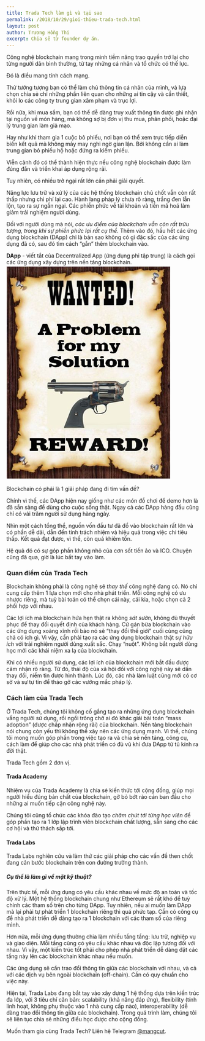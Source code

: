 ```yaml
---
title: Trada Tech làm gì và tại sao
permalink: /2018/10/29/gioi-thieu-trada-tech.html
layout: post
author: Trương Hồng Thi
excerpt: Chia sẻ từ founder dự án.
---
```


Công nghệ blockchain mang trong mình tiềm năng trao quyền trở lại cho từng người dân bình thường, từ tay những cá nhân và tổ chức có thế lực.

Đó là điều mang tính cách mạng.

Thử tưởng tượng bạn có thể làm chủ thông tin cá nhân của mình, và lựa chọn chia sẻ chỉ những phần liên quan cho những ai tin cậy và cần thiết, khỏi lo các công ty trung gian xâm phạm và trục lợi.

Rồi nữa, khi mua sắm, bạn có thể dễ dàng truy xuất thông tin được ghi nhận tại nguồn về món hàng, mà không sợ bị đơn vị thu mua, phân phối, hoặc đại lý trung gian làm giả mạo.

Hay như khi tham gia 1 cuộc bỏ phiếu, nơi bạn có thể xem trực tiếp diễn biến kết quả mà không mảy may nghi ngờ gian lận. Bởi không cần ai làm trung gian bỏ phiếu hộ hoặc đứng ra kiểm phiếu.

Viễn cảnh đó có thể thành hiện thực nếu công nghệ blockchain được làm đúng đắn và triển khai áp dụng rộng rãi.

<!--div class="info">
  <h5>Thế còn tiền mã hoá?</h5>
  <p>Thanh toán (sử dụng tiền mã hoá) cũng là một ứng dụng quan trọng khác. Tuy nhiên, nó cũng chỉ là 1 trong rất nhiều ứng dụng khác nhau của blockchain.</p>
</div-->

Tuy nhiên, có nhiều trở ngại rất lớn cần phải giải quyết.

Năng lực lưu trữ và xử lý của các hệ thống blockchain chủ chốt vẫn còn rất thấp nhưng chi phí lại cao. Hành lang pháp lý chưa rõ ràng, trắng đen lẫn lộn, tạo ra sự ngần ngại. Các phiền phức về tài khoản và tiền mã hoá làm giảm trải nghiệm người dùng.

Đối với người dùng mà nói, *các ưu điểm của blockchain vẫn còn rất trừu tượng, trong khi sự phiền phức lại rất cụ thể*. Thêm vào đó, hầu hết các ứng dụng blockchain (DApp) chỉ là bản sao không có gì đặc sắc của các ứng dụng đã có, sau đó tìm cách “gắn” thêm blockchain vào. 

<div class="info">
<b>DApp</b> - viết tắt của Decentralized App (ứng dụng phi tập trung) là cách gọi các ứng dụng xây dựng trên nền tảng blockchain.
</div>

<div class="media">
  <img src="/assets/img/problemWanted.jpg">
  <p class="caption">Blockchain có phải là 1 giải pháp đang đi tìm vấn đề?</p>
</div>

Chính vì thế, các DApp hiện nay giống như các món đồ chơi để demo hơn là đã sẵn sàng để dùng cho cuộc sống thật. Ngay cả các DApp hàng đầu cũng chỉ có vài trăm người sử dụng hàng ngày.

Nhìn một cách tổng thể, nguồn vốn đầu tư đã đổ vào blockchain rất lớn và có phần dễ dãi, dẫn đến tính trách nhiệm và hiệu quả trong việc chi tiêu thấp. Kết quả đạt được, vì thế, còn quá khiêm tốn.

Hệ quả đó có sự góp phần không nhỏ của cơn sốt tiền ảo và ICO. Chuyện cũng đã qua, giờ là lúc bắt tay vào làm.

### Quan điểm của Trada Tech
Blockchain không phải là công nghệ sẽ *thay thế* công nghệ đang có. Nó chỉ cung cấp thêm 1 lựa chọn mới cho nhà phát triển. Mỗi công nghệ có ưu nhược riêng, mà tuỳ bài toán có thể chọn cái này, cái kia, hoặc chọn cả 2 phối hợp với nhau.

Các lợi ích mà blockchain hứa hẹn thật ra không *sát sườn*, không đủ thuyết phục để thay đổi quyết định của khách hàng. Cứ gán bừa blockchain vào các ứng dụng xoàng xĩnh rồi bảo nó sẽ “thay đổi thế giới” cuối cùng cũng chả có ích gì. Vì vậy, cần phải tạo ra các ứng dụng blockchain thật sự *hữu ích* với trải nghiệm người dùng xuất sắc. Chạy “nuột”. Không bắt người dùng học mới các khái niệm xa lạ của blockchain.

Khi có nhiều người sử dụng, các lợi ích của blockchain mới bắt đầu được cảm nhận rõ ràng. Từ đó, thái độ của xã hội đối với công nghệ này sẽ dần thay đổi, niềm tin được hình thành. Lúc đó, các nhà làm luật cũng mới có cơ sở và sự tự tin để tháo gỡ các vướng mắc pháp lý.

### Cách làm của Trada Tech
Ở Trada Tech, chúng tôi không cố gắng tạo ra những ứng dụng blockchain vắng người sử dụng, rồi ngồi trông chờ ai đó khác giải bài toán “mass adoption” (được chấp nhận rộng rãi) của blockchain. Nền tảng blockchain nói chung còn yếu thì không thể xây nên các ứng dụng mạnh. Vì thế, chúng tôi mong muốn góp phần trong việc tạo ra và chia sẻ nền tảng, công cụ, cách làm để giúp cho các nhà phát triển có đủ vũ khí đưa DApp từ tủ kính ra đời thật.

Trada Tech gồm 2 đơn vị.

#### Trada Academy

Nhiệm vụ của Trada Academy là chia sẻ kiến thức tới cộng đồng, giúp mọi người hiểu đúng bản chất của  blockchain, gỡ bỏ bớt rào cản ban đầu cho những ai muốn tiếp cận công nghệ này.

Chúng tôi cũng tổ chức các khóa đào tạo *chăm chút tới từng học viên* để góp phần tạo ra 1 lớp lập trình viên blockchain chất lượng, sẵn sàng cho các cơ hội và thử thách sắp tới.

#### Trada Labs

Trada Labs nghiên cứu và làm thử các giải pháp cho các vấn đề then chốt đang cản bước blockchain trên con đường trưởng thành.

<div class="info">
<h5>Cụ thể là làm gì về mặt kỹ thuật?</h5>
<p>Trên thực tế, mỗi ứng dụng có yêu cầu khác nhau về mức độ an toàn và tốc độ xử lý. Một hệ thống blockchain chung như Ethereum sẽ rất khó để tuỳ chỉnh các tham số trên cho từng DApp. Tuy nhiên, nếu ai muốn làm DApp mà lại phải tự phát triển 1 blockchain riêng thì quá phức tạp. Cần có công cụ để nhà phát triển dễ dàng tạo ra 1 blockchain với các tham số của riêng mình.</p>

<p>Hơn nữa, mỗi ứng dụng thường chia làm nhiều tầng tầng: lưu trữ, nghiệp vụ và giao diện. Mỗi tầng cũng có yêu cầu khác nhau và độc lập tương đối với nhau. Vì vậy, một kiến trúc tốt phải cho phép nhà phát triển dễ dàng đặt các tầng này lên các blockchain khác nhau nếu muốn.</p>

<p>Các ứng dụng sẽ cần trao đổi thông tin giữa các blockchain với nhau, và cả với các dịch vụ bên ngoài blockchain (off-chain). Cần có quy chuẩn cho việc này.</p>

<p>Hiện tại, Trada Labs đang bắt tay vào xây dựng 1 hệ thống dựa trên kiến trúc đa lớp, với 3 tiêu chí căn bản: scalability (khả năng đáp ứng), flexibility (tính linh hoạt, không phụ thuộc vào 1 nhà cung cấp nào), interoperability (dễ dàng trao đổi thông tin giữa các blockchain). Trong quá trình làm, chúng tôi sẽ liên tục chia sẻ những điều học được cho cộng đồng.</p>
</div>

Muốn tham gia cùng Trada Tech? Liên hệ Telegram <a href="https://t.me/mangcut" target="_blank">@mangcut</a>.
